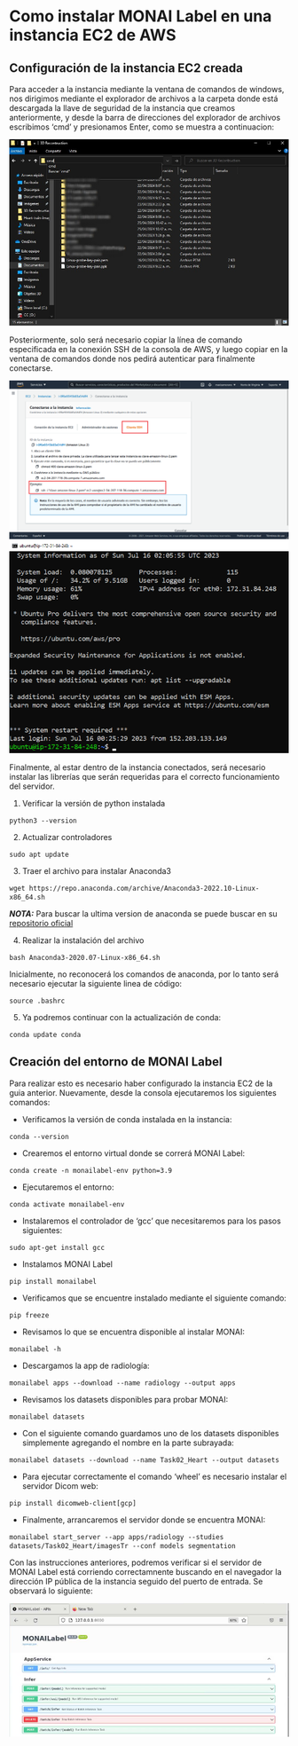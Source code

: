 # Como instalar MONAI Label en una instancia EC2 de AWS
## Configuración de la instancia EC2 creada
Para acceder a la instancia mediante la ventana de comandos de windows, nos dirigimos mediante el explorador de archivos a la carpeta donde está descargada la llave de seguridad de la instancia que creamos anteriormente, y desde la barra de direcciones del explorador de archivos escribimos ‘cmd’ y presionamos Enter, como se muestra a continuacion:

![cmd](https://github.com/doviedob/CardioAR3D/blob/main/Images/entrar%20cmd.png)

Posteriormente, solo será necesario copiar la línea de comando especificada en la conexión SSH de la consola de AWS, y luego copiar en la ventana de comandos donde nos pedirá autenticar para finalmente conectarse.

![conectarse_ssh](https://github.com/doviedob/CardioAR3D/blob/main/Images/conectar-ssh.png)
![cmd enlazado](https://github.com/doviedob/CardioAR3D/blob/main/Images/cmd_enlazado.png)

Finalmente, al estar dentro de la instancia conectados, será necesario instalar las librerías que serán requeridas para el correcto funcionamiento del servidor.

1. Verificar la versión de python instalada
```
python3 --version 
```
2. Actualizar controladores
```
sudo apt update
```
3. Traer el archivo para instalar Anaconda3
```
wget https://repo.anaconda.com/archive/Anaconda3-2022.10-Linux-x86_64.sh
```
***NOTA:*** Para buscar la ultima version de anaconda se puede buscar en su [repositorio oficial](https://repo.anaconda.com/archive/)

4. Realizar la instalación del archivo
```
bash Anaconda3-2020.07-Linux-x86_64.sh
```
Inicialmente, no reconocerá los comandos de anaconda, por lo tanto será necesario ejecutar la siguiente linea de código:
```
source .bashrc
```
5. Ya podremos continuar con la actualización de conda:
```
conda update conda
```

## Creación del entorno de MONAI Label

Para realizar esto es necesario haber configurado la instancia EC2 de la guia anterior. Nuevamente, desde la consola ejecutaremos los siguientes comandos:

- Verificamos la versión de conda instalada en la instancia:
```
conda --version
```
- Crearemos el entorno virtual donde se correrá MONAI Label:
```
conda create -n monailabel-env python=3.9
```
- Ejecutaremos el entorno:
```
conda activate monailabel-env
```
- Instalaremos el controlador de ‘gcc’ que necesitaremos para los pasos siguientes:
```
sudo apt-get install gcc
```
- Instalamos MONAI Label
```
pip install monailabel
```
- Verificamos que se encuentre instalado mediante el siguiente comando:
```
pip freeze
```
- Revisamos lo que se encuentra disponible al instalar MONAI:
```
monailabel -h
```
- Descargamos la app de radiología:
```
monailabel apps --download --name radiology --output apps
```
- Revisamos los datasets disponibles para probar MONAI:
```
monailabel datasets
```
- Con el siguiente comando guardamos uno de los datasets disponibles simplemente agregando el nombre en la parte subrayada:
```
monailabel datasets --download --name Task02_Heart --output datasets
```
- Para ejecutar correctamente el comando ‘wheel’ es necesario instalar el servidor Dicom web:
```
pip install dicomweb-client[gcp]
```
- Finalmente, arrancaremos el servidor donde se encuentra MONAI:
```
monailabel start_server --app apps/radiology --studies datasets/Task02_Heart/imagesTr --conf models segmentation
```

Con las instrucciones anteriores, podremos verificar si el servidor de MONAI Label está corriendo correctamnente buscando en el navegador la dirección IP pública de la instancia seguido del puerto de entrada. Se observará lo siguiente:

![servidor funcionando](https://github.com/doviedob/CardioAR3D/blob/main/Images/servidor%20running.png)
